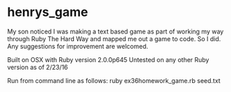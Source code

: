# henrys_game
My son noticed I was making a text based game as part of working my
way through Ruby The Hard Way and mapped me out a game to code. So
I did. Any suggestions for improvement are welcomed.

Built on OSX with Ruby version 2.0.0p645
Untested on any other Ruby version as of 2/23/16

Run from command line as follows:
	ruby ex36homework_game.rb seed.txt





